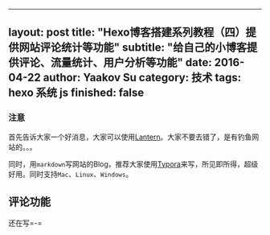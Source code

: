 ---
layout: post
title: "Hexo博客搭建系列教程（四）提供网站评论统计等功能"
subtitle: "给自己的小博客提供评论、流量统计、用户分析等功能"
date: 2016-04-22
author: Yaakov Su
category: 技术
tags: hexo 系统 js
finished: false
---------------



### 注意

首先告诉大家一个好消息，大家可以使用[Lantern](https://www.getlantern.org/)。大家不要去错了，是有钓鱼网站的。。。

同时，用`markdown`写网站的Blog，推荐大家使用[Typora](http://www.typora.io/)来写，所见即所得，超级好用。同时支持`Mac`、`Linux`、`Windows`。

##  评论功能

还在写=-=
